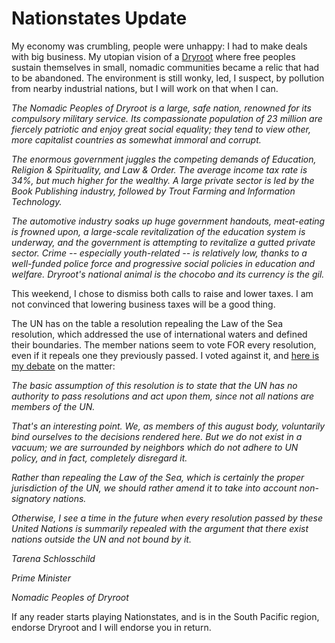 # Nationstates Update

My economy was crumbling, people were unhappy: I had to make deals with big business. My utopian vision of a [Dryroot](http://www.nationstates.net/dryroot) where free peoples sustain themselves in small, nomadic communities became a relic that had to be abandoned. The environment is still wonky, led, I suspect, by pollution from nearby industrial nations, but I will work on that when I can.

*The Nomadic Peoples of Dryroot is a large, safe nation, renowned for its compulsory military service. Its compassionate population of 23 million are fiercely patriotic and enjoy great social equality; they tend to view other, more capitalist countries as somewhat immoral and corrupt.*

*The enormous government juggles the competing demands of Education, Religion & Spirituality, and Law & Order. The average income tax rate is 34%, but much higher for the wealthy. A large private sector is led by the Book Publishing industry, followed by Trout Farming and Information Technology.*

*The automotive industry soaks up huge government handouts, meat-eating is frowned upon, a large-scale revitalization of the education system is underway, and the government is attempting to revitalize a gutted private sector. Crime -- especially youth-related -- is relatively low, thanks to a well-funded police force and progressive social policies in education and welfare. Dryroot's national animal is the chocobo and its currency is the gil.*

This weekend, I chose to dismiss both calls to raise and lower taxes. I am not convinced that lowering business taxes will be a good thing.

The UN has on the table a resolution repealing the Law of the Sea resolution, which addressed the use of international waters and defined their boundaries. The member nations seem to vote FOR every resolution, even if it repeals one they previously passed. I voted against it, and [here is my debate](http://forums.jolt.co.uk/showthread.php?p=10258775&posted=1#post10258775) on the matter:

*The basic assumption of this resolution is to state that the UN has no authority to pass resolutions and act upon them, since not all nations are members of the UN.*

*That's an interesting point. We, as members of this august body, voluntarily bind ourselves to the decisions rendered here. But we do not exist in a vacuum; we are surrounded by neighbors which do not adhere to UN policy, and in fact, completely disregard it.*

*Rather than repealing the Law of the Sea, which is certainly the proper jurisdiction of the UN, we should rather amend it to take into account non-signatory nations.*

*Otherwise, I see a time in the future when every resolution passed by these United Nations is summarily repealed with the argument that there exist nations outside the UN and not bound by it.*

*Tarena Schlosschild*

*Prime Minister*

*Nomadic Peoples of Dryroot*

If any reader starts playing Nationstates, and is in the South Pacific region, endorse Dryroot and I will endorse you in return.
